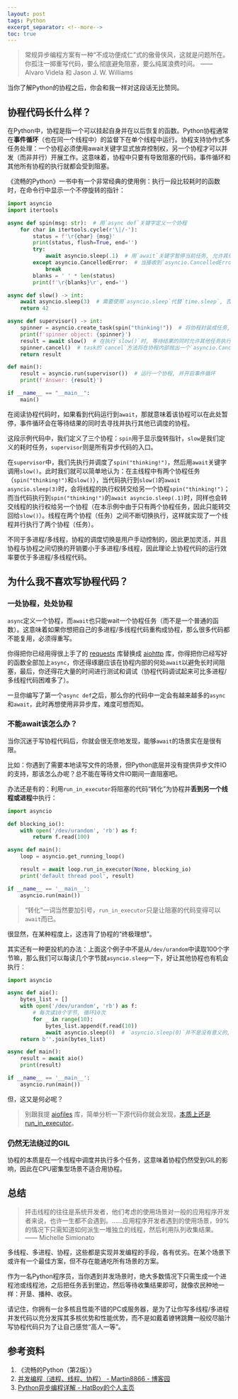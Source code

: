 ```yaml
---
layout: post
tags: Python
excerpt_separator: <!--more-->
toc: true
---
```


> 常规异步编程方案有一种“不成功便成仁”式的傲骨侠风，这就是问题所在。你孤注一掷重写代码，要么彻底避免阻塞，要么纯属浪费时间。 —— Alvaro Videla 和 Jason J. W. Williams

当你了解Python的协程之后，你会和我一样对这段话无比赞同。

<!--more-->

## 协程代码长什么样？

在Python中，协程是指一个可以挂起自身并在以后恢复的函数。Python协程通常在**事件循环**（也在同一个线程中）的监督下在单个线程中运行。协程支持协作式多任务处理：一个协程必须使用await关键字显式放弃控制权，另一个协程才可以并发（而非并行）开展工作。这意味着，协程中只要有导致阻塞的代码，事件循环和其他所有协程的执行就都会受到阻塞。

《流畅的Python》一书中有一个非常经典的使用例：执行一段比较耗时的函数时，在命令行中显示一个不停旋转的指针：

```python
import asyncio
import itertools

async def spin(msg: str):  # 用`async def`关键字定义一个协程
    for char in itertools.cycle(r'\|/-'):
        status = f'\r{char} {msg}'
        print(status, flush=True, end='')
        try:
            await asyncio.sleep(.1)  # 用`await`关键字暂停当前任务, 允许其他任务执行
        except asyncio.CancelledError:  # 当接收到`asyncio.CancelledError`异常时, 跳出循环并结束此任务
            break
        blanks = ' ' * len(status)
        print(f'\r{blanks}\r', end='')

async def slow() -> int:
    await asyncio.sleep(3)  # 需要使用`asyncio.sleep`代替`time.sleep`, 否则将阻塞整个线程
    return 42

async def supervisor() -> int:
    spinner = asyncio.create_task(spin("thinking!"))  # 将协程封装成任务, 并调度其执行
    print(f'spinner object: {spinner}')
    result = await slow()  # 在执行`slow()`时, 等待结果的同时允许其他任务执行
    spinner.cancel()  # task的`cancel`方法将在协程内部抛出一个`asyncio.CancelledError`异常
    return result

def main():
    result = asyncio.run(supervisor())  # 运行一个协程, 并开启事件循环
    print(f'Answer: {result}')

if __name__ == "__main__":
    main()
```

在阅读协程代码时，如果看到代码运行到`await`，那就意味着该协程可以在此处暂停，事件循环会在等待结果的同时去寻找并执行其他已调度的协程。

这段示例代码中，我们定义了三个协程：`spin`用于显示旋转指针，`slow`是我们定义的耗时任务，`supervisor`则是所有异步代码的入口。

在`supervisor`中，我们先执行并调度了`spin("thinking!")`，然后用`await`关键字调用`slow()`。此时我们就可以简单地认为：在主线程中有两个协程任务（`spin("thinking!")`和`slow()`），当代码执行到`slow()`的`await asyncio.sleep(3)`时，会将线程的执行权转交给另一个协程`spin("thinking!")`；而当代码执行到`spin("thinking!")`的`await asyncio.sleep(.1)`时，同样也会转交线程的执行权给另一个协程（在本示例中由于只有两个协程任务，因此只能转交回给`slow()`）。线程在两个协程（任务）之间不断切换执行，这样就实现了一个线程并行执行了两个协程（任务）。

不同于多进程/多线程，协程的调度切换是用户手动控制的，因此更加灵活，并且协程与协程之间切换的开销要小于多进程/多线程，因此理论上协程代码的运行效率要优于多进程/多线程代码。

## 为什么我不喜欢写协程代码？

### 一处协程，处处协程

`async`定义一个协程，而`await`也只能wait一个协程任务（而不是一个普通的函数）。这意味着如果你想把自己的多进程/多线程代码重构成协程，那么很多代码都不能复用，必须得重写。

你得把你已经用得很上手了的 [requests](https://github.com/psf/requests) 库替换成 [aiohttp](https://github.com/aio-libs/aiohttp) 库，你得把你已经写好的函数全部加上`async`，你还得琢磨应该在协程内部的何处`await`以避免长时间阻塞，最后，你还得花大量的时间进行测试和调试（协程代码调试起来可比多进程/多线程代码困难多了）。

一旦你编写了第一个`async def`之后，那么你的代码中一定会有越来越多的`async`和`await`，此时再想使用非异步库，难度可想而知。

### 不能await该怎么办？

当你沉迷于写协程代码后，你就会很无奈地发现，能够`await`的场景实在是很有限。

比如：你遇到了需要本地读写文件的场景，但Python底层并没有提供异步文件IO的支持，那该怎么办呢？总不能在等待文件IO期间一直阻塞吧。

办法还是有的：利用`run_in_executor`将阻塞的代码“转化”为协程并**丢到另一个线程或进程**中执行：

```python
import asyncio

def blocking_io():
    with open('/dev/urandom', 'rb') as f:
        return f.read(100)

async def main():
    loop = asyncio.get_running_loop()

    result = await loop.run_in_executor(None, blocking_io)
    print('default thread pool', result)

if __name__ == '__main__':
    asyncio.run(main())
```

> “转化”一词当然要加引号，`run_in_executor`只是让阻塞的代码变得可以`await`而已。

很显然，在某种程度上，这违背了协程的“终极理想”。

其实还有一种更投机的办法：上面这个例子中不是从`/dev/urandom`中读取100个字节嘛，那么我们可以每读几个字节就`asyncio.sleep`一下，好让其他协程也有机会执行：

```python
import asyncio

async def aio():
    bytes_list = []
    with open('/dev/urandom', 'rb') as f:
        # 每次读10个字节, 循环10次
        for _ in range(10):
            bytes_list.append(f.read(10))
            await asyncio.sleep(0)  # `asyncio.sleep(0)`并不是没有意义的, 倒不如说很常见
    return b''.join(bytes_list)

async def main():
    result = await aio()
    print(result)

if __name__ == '__main__':
    asyncio.run(main())
```

但，这又是何必呢？

> 别跟我提 [aiofiles](https://github.com/Tinche/aiofiles) 库，简单分析一下源代码你就会发现，[本质上还是run_in_executor](https://github.com/Tinche/aiofiles/blob/307152616b7458e52e8c5e550fa0c7a926a3bc34/src/aiofiles/threadpool/__init__.py#L92)。

### 仍然无法绕过的GIL

协程的本质是在一个线程中调度并执行多个任务，这意味着协程仍然受到GIL的影响，因此在CPU密集型场景不适合用协程。

## 总结

> 抨击线程的往往是系统开发者，他们考虑的使用场景对一般的应用程序开发者来说，也许一生都不会遇到。……应用程序开发者遇到的使用场景，99%的情况下只需知道如何派生一堆独立的线程，然后利用队列收集结果。 —— Michelle Simionato

多线程、多进程、协程，这些都是实现并发编程的手段，各有优劣。在某个场景下或许有一个最佳方案，但不存在能通吃所有场景的方案。

作为一名Python程序员，当你遇到并发场景时，绝大多数情况下只需生成一个进程池或线程池，之后把任务丢到里边，然后等待收集结果即可，就像农民种地一样：开垦、播种、收获。

请记住，你拥有一台多核且性能不错的PC或服务器，是为了让你写多线程/多进程并发代码以充分发挥其多核优势和性能优势，而不是如戴着镣铐跳舞一般绞尽脑汁写协程代码只为了让自己感觉“高人一等”。

## 参考资料

1. 《流畅的Python（第2版）》
2. [并发编程（进程、线程、协程） - Martin8866 - 博客园](https://www.cnblogs.com/sss4/p/6825326.html)
3. [Python异步编程详解 - HatBoy的个人主页](https://hatboy.github.io/2019/02/16/Python%E5%BC%82%E6%AD%A5%E7%BC%96%E7%A8%8B%E8%AF%A6%E8%A7%A3/)
